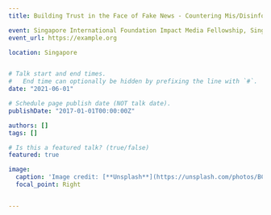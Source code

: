 ```yaml
---
title: Building Trust in the Face of Fake News - Countering Mis/Disinformation and Deepfakes

event: Singapore International Foundation Impact Media Fellowship, Singapore
event_url: https://example.org

location: Singapore


# Talk start and end times.
#   End time can optionally be hidden by prefixing the line with `#`.
date: "2021-06-01"

# Schedule page publish date (NOT talk date).
publishDate: "2017-01-01T00:00:00Z"

authors: []
tags: []

# Is this a featured talk? (true/false)
featured: true

image:
  caption: 'Image credit: [**Unsplash**](https://unsplash.com/photos/BCvjjPU5RG4)'
  focal_point: Right


---
```

